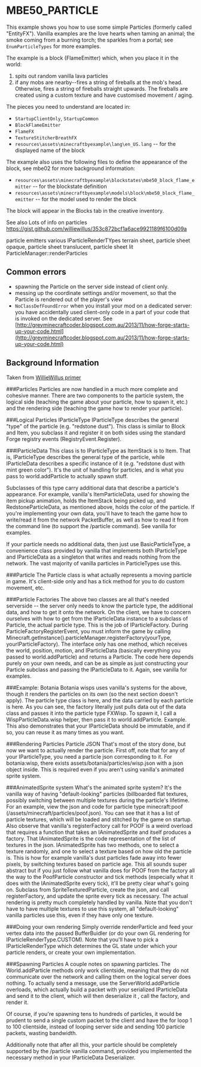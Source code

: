 # MBE50_PARTICLE

This example shows you how to use some simple Particles (formerly called "EntityFX"). Vanilla examples are the love hearts when taming an animal; the smoke coming from a burning torch; the sparkles from a portal; see `EnumParticleTypes` for more examples.

The example is a block (FlameEmitter) which, when you place it in the world:

1. spits out random vanilla lava particles
1. if any mobs are nearby--fires a string of fireballs at the mob's head. Otherwise, fires a string of fireballs straight upwards. The fireballs are created using a custom texture and have customised movement / aging.

The pieces you need to understand are located in:

* `StartupClientOnly`, `StartupCommon`
* `BlockFlameEmitter`
* `FlameFX`
* `TextureStitcherBreathFX`
* `resources\assets\minecraftbyexample\lang\en_US.lang` -- for the displayed name of the block

The example also uses the following files to define the appearance of the block, see mbe02 for more background information:

* `resources\assets\minecraftbyexample\blockstates\mbe50_block_flame_emitter` -- for the blockstate definition
* `resources\assets\minecraftbyexample\models\block\mbe50_block_flame_emitter` -- for the model used to render the block

The block will appear in the Blocks tab in the creative inventory.

See also
Lots of info on particles https://gist.github.com/williewillus/353c872bcf1a6ace9921189f6100d09a

particle emitters
various IParticleRenderTYpes
terrain sheet, particle sheet opaque, particle sheet translucent, particle sheet lit
ParticleManager::renderParticles

## Common errors

* spawning the Particle on the server side instead of client only.
* messing up the coordinate settings and/or movement, so that the Particle is rendered out of the player's view
* `NoClassDefFoundError` when you install your mod on a dedicated server:   you have accidentally used client-only code in a part of your code that is invoked on the dedicated server. See [http://greyminecraftcoder.blogspot.com.au/2013/11/how-forge-starts-up-your-code.html](http://greyminecraftcoder.blogspot.com.au/2013/11/how-forge-starts-up-your-code.html)

## Background Information
Taken from [WillieWillus primer](https://gist.github.com/williewillus/353c872bcf1a6ace9921189f6100d09a)

###Particles
Particles are now handled in a much more complete and cohesive manner. There are two components to the particle system, the logical side (teaching the game about your particle, how to spawn it, etc.) and the rendering side (teaching the game how to render your particle).

###Logical Particles
IParticleType
IParticleType describes the general "type" of the particle (e.g. "redstone dust"). This class is similar to Block and Item, you subclass it and register it on both sides using the standard Forge registry events (RegistryEvent.Register<IParticleType>).

###IParticleData
This class is to IParticleType as ItemStack is to Item. That is, IParticleType describes the general type of the particle, while IParticleData describes a specific instance of it (e.g. "redstone dust with mint green color"). It's the unit of handling for particles, and is what you pass to world.addParticle to actually spawn stuff.

Subclasses of this type carry additional data that describe a particle's appearance. For example, vanilla's ItemParticleData, used for showing the item pickup animation, holds the ItemStack being picked up, and RedstoneParticleData, as mentioned above, holds the color of the particle. If you're implementing your own data, you'll have to teach the game how to write/read it from the network PacketBuffer, as well as how to read it from the command line (to support the /particle command). See vanilla for examples.

If your particle needs no additional data, then just use BasicParticleType, a convenience class provided by vanilla that implements both IParticleType and IParticleData as a singleton that writes and reads nothing from the network. The vast majority of vanilla particles in ParticleTypes use this.

###Particle
The Particle class is what actually represents a moving particle in game. It's client-side only and has a tick method for you to do custom movement, etc.

###Particle Factories
The above two classes are all that's needed serverside -- the server only needs to know the particle type, the additional data, and how to get it onto the network. On the client, we have to concern ourselves with how to get from the IParticleData instance to a subclass of Particle, the actual particle type. This is the job of IParticleFactory. During ParticleFactoryRegisterEvent, you must inform the game by calling Minecraft.getInstance().particleManager.registerFactory(yourType, yourIParticleFactory). The interface only has one method, which receives the world, position, motion, and IParticleData (basically everything you passed to world.addParticle) and returns a Particle. The code here depends purely on your own needs, and can be as simple as just constructing your Particle subclass and passing the IParticleData to it. Again, see vanilla for examples.

###Example: Botania
Botania wisps uses vanilla's systems for the above, though it renders the particles on its own (so the next section doesn't apply). The particle type class is here, and the data carried by each particle is here. As you can see, the factory literally just pulls data out of the data class and passes it into the particle type FXWisp. To spawn it, I call a WispParticleData.wisp helper, then pass it to world.addParticle. Example. This also demonstrates that your IParticleData should be immutable, and if so, you can reuse it as many times as you want.

###Rendering Particles
Particle JSON
That's most of the story done, but now we want to actually render the particle. First off, note that for any of your IParticleType, you need a particle json corresponding to it. For botania:wisp, there exists assets/botania/particles/wisp.json with a json object inside. This is required even if you aren't using vanilla's animated sprite system.

###AnimatedSprite system
What's the animated sprite system? It's the vanilla way of having "default-looking" particles (billboarded flat textures, possibly switching between multiple textures during the particle's lifetime. For an example, view the json and code for particle type minecraft:poof (/assets/minecraft/particles/poof.json). You can see that it has a list of particle textures, which will be loaded and stitched by the game on startup. Also observe that vanilla's registerFactory call for POOF is a weird overload that requires a function that takes an IAnimatedSprite and itself produces a factory. That IAnimatedSprite is the code representation of the list of textures in the json. IAnimatedSprite has two methods, one to select a texture randomly, and one to select a texture based on how old the particle is. This is how for example vanilla's dust particles fade away into fewer pixels, by switching textures based on particle age. This all sounds super abstract but if you just follow what vanilla does for POOF from the factory all the way to the PoofParticle constructor and tick methods (especially what it does with the IAnimatedSprite every tick), it'll be pretty clear what's going on. Subclass from SpriteTexturedParticle, create the json, and call registerFactory, and update the sprite every tick as necessary. The actual rendering is pretty much completely handled by vanilla. Note that you don't have to have multiple textures to use this system, all "default-looking" vanilla particles use this, even if they have only one texture.

###Doing your own rendering
Simply override renderParticle and feed your vertex data into the passed BufferBuidler (or do your own GL rendering for IParticleRenderType.CUSTOM). Note that you'll have to pick a IParticleRenderType which determines the GL state under which your particle renders, or create your own implementation.

###Spawning Particles
A couple notes on spawning particles. The World.addParticle methods only work clientside, meaning that they do not communicate over the network and calling them on the logical server does nothing. To actually send a message, use the ServerWorld.addParticle overloads, which actually build a packet with your serialized IParticleData and send it to the client, which will then deserialize it , call the factory, and render it.

Of course, if you're spawning tens to hundreds of particles, it would be prudent to send a single custom packet to the client and have the for loop 1 to 100 clientside, instead of looping server side and sending 100 particle packets, wasting bandwidth.

Additionally note that after all this, your particle should be completely supported by the /particle vanilla command, provided you implemented the necessary method in your IParticleData Deserializer.
